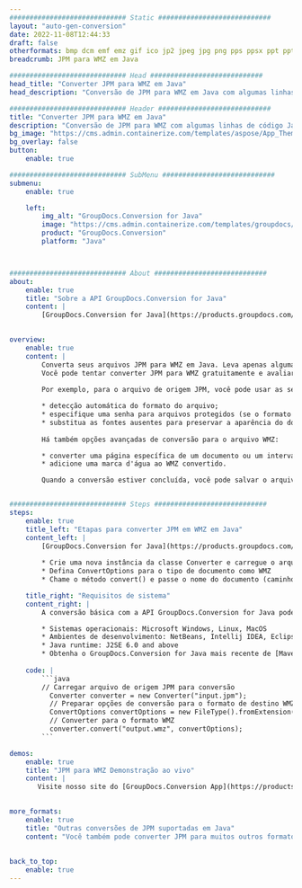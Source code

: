 ```yaml
---
############################# Static ############################
layout: "auto-gen-conversion"
date: 2022-11-08T12:44:33
draft: false
otherformats: bmp dcm emf emz gif ico jp2 jpeg jpg png pps ppsx ppt pptx psb psd svg svgz tga tif tiff webp wmf wmz
breadcrumb: JPM para WMZ em Java

############################# Head ############################
head_title: "Converter JPM para WMZ em Java"
head_description: "Conversão de JPM para WMZ em Java com algumas linhas de código. Converta mais de 160 formatos de arquivo usando a API de conversão de documentos do GroupDocs para Java"

############################# Header ############################
title: "Converter JPM para WMZ em Java"
description: "Conversão de JPM para WMZ com algumas linhas de código Java"
bg_image: "https://cms.admin.containerize.com/templates/aspose/App_Themes/V3/images/bg/header1.png"
bg_overlay: false
button:
    enable: true

############################# SubMenu ############################
submenu:
    enable: true

    left:
        img_alt: "GroupDocs.Conversion for Java"
        image: "https://cms.admin.containerize.com/templates/groupdocs/images/product-logos/90x90-noborder/groupdocs-conversion-java.png"
        product: "GroupDocs.Conversion"
        platform: "Java"



############################# About ############################
about:
    enable: true
    title: "Sobre a API GroupDocs.Conversion for Java"
    content: |
        [GroupDocs.Conversion for Java](https://products.groupdocs.com/conversion/java/) é uma API avançada de conversão de formato de arquivo para conversão entre formatos populares de imagem e documento, como Microsoft Office, OpenDocument, PDF, HTML, e-mail, CAD. e muito mais com apenas algumas linhas de código. A API nativa detecta automaticamente os formatos dos documentos originais e oferece muitas opções para personalizar os documentos convertidos. Juntamente com a função de extrair informações de um documento, ele também suporta o armazenamento em cache dos resultados da conversão para o disco local por padrão. No entanto, qualquer tipo de armazenamento em cache pode ser suportado pela implementação das interfaces apropriadas - Amazon S3, Dropbox, Google Drive, Windows Azure, Reddis ou quaisquer outras.
    

overview:
    enable: true
    content: |
        Converta seus arquivos JPM para WMZ em Java. Leva apenas algumas linhas de código Java em qualquer plataforma de sua escolha, como Windows, Linux, macOS.
        Você pode tentar converter JPM para WMZ gratuitamente e avaliar a qualidade dos resultados da conversão. Junto com scripts de conversão de arquivo simples, você pode tentar opções mais sofisticadas para carregar o arquivo de origem JPM e armazenar a saída WMZ. 
        
        Por exemplo, para o arquivo de origem JPM, você pode usar as seguintes opções de carregamento:

        * detecção automática do formato do arquivo;
        * especifique uma senha para arquivos protegidos (se o formato de arquivo for compatível);
        * substitua as fontes ausentes para preservar a aparência do documento.
        
        Há também opções avançadas de conversão para o arquivo WMZ:

        * converter uma página específica de um documento ou um intervalo de páginas;
        * adicione uma marca d'água ao WMZ convertido.

        Quando a conversão estiver concluída, você pode salvar o arquivo WMZ no caminho do arquivo local ou em qualquer armazenamento de terceiros, como FTP, Amazon S3, Google Drive, Dropbox etc. Observe - para converter JPM para WMZ, você não precisa instalar nenhum software adicional, como MS Office, Open Office, Adobe Acrobat Reader etc.


############################# Steps ############################
steps:
    enable: true
    title_left: "Etapas para converter JPM em WMZ em Java"
    content_left: |
        [GroupDocs.Conversion for Java](https://products.groupdocs.com/conversion/java/) permite que os desenvolvedores convertam facilmente o arquivo JPM para WMZ com algumas linhas de código.
        
        * Crie uma nova instância da classe Converter e carregue o arquivo JPM com o caminho completo
        * Defina ConvertOptions para o tipo de documento como WMZ
        * Chame o método convert() e passe o nome do documento (caminho completo) e formato (WMZ) como parâmetro

    title_right: "Requisitos de sistema"
    content_right: |
        A conversão básica com a API GroupDocs.Conversion for Java pode ser feita com apenas algumas linhas de código. Nossas APIs são suportadas em todas as principais plataformas e sistemas operacionais. Antes de executar o código abaixo, certifique-se de ter os seguintes pré-requisitos instalados em seu sistema.

        * Sistemas operacionais: Microsoft Windows, Linux, MacOS
        * Ambientes de desenvolvimento: NetBeans, Intellij IDEA, Eclipse, etc.
        * Java runtime: J2SE 6.0 and above
        * Obtenha o GroupDocs.Conversion for Java mais recente de [Maven](https://repository.groupdocs.com/webapp/#/artifacts/browse/tree/General/repo/com/groupdocs/groupdocs-conversion)
         
    code: |
        ```java    
        // Carregar arquivo de origem JPM para conversão
          Converter converter = new Converter("input.jpm");
          // Preparar opções de conversão para o formato de destino WMZ
          ConvertOptions convertOptions = new FileType().fromExtension("wmz").getConvertOptions();
          // Converter para o formato WMZ
          converter.convert("output.wmz", convertOptions);
        ```

demos:
    enable: true
    title: "JPM para WMZ Demonstração ao vivo"
    content: |
       Visite nosso site do [GroupDocs.Conversion App](https://products.groupdocs.app/conversion/family) e experimente a conversão de JPM para WMZ agora. A demonstração gratuita tem os seguintes benefícios
          

more_formats:
    enable: true
    title: "Outras conversões de JPM suportadas em Java"
    content: "Você também pode converter JPM para muitos outros formatos de arquivo. Por favor, veja a lista abaixo."
       
       
back_to_top:
    enable: true
---
```

